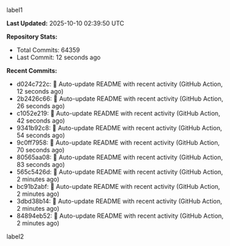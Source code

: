 
label1 
<!-- ACTIVITY_START -->
**Last Updated:** 2025-10-10 02:39:50 UTC

**Repository Stats:**
- Total Commits: 64359
- Last Commit: 12 seconds ago

**Recent Commits:**
- d024c722c: 🤖 Auto-update README with recent activity (GitHub Action, 12 seconds ago)
- 2b2426c66: 🤖 Auto-update README with recent activity (GitHub Action, 26 seconds ago)
- c1052e219: 🤖 Auto-update README with recent activity (GitHub Action, 42 seconds ago)
- 9341b92c8: 🤖 Auto-update README with recent activity (GitHub Action, 54 seconds ago)
- 9c0ff7958: 🤖 Auto-update README with recent activity (GitHub Action, 70 seconds ago)
- 80565aa08: 🤖 Auto-update README with recent activity (GitHub Action, 83 seconds ago)
- 565c5426d: 🤖 Auto-update README with recent activity (GitHub Action, 2 minutes ago)
- bc91b2abf: 🤖 Auto-update README with recent activity (GitHub Action, 2 minutes ago)
- 3dbd38b14: 🤖 Auto-update README with recent activity (GitHub Action, 2 minutes ago)
- 84894eb52: 🤖 Auto-update README with recent activity (GitHub Action, 2 minutes ago)
<!-- ACTIVITY_END -->

label2
